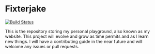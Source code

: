 # Fixterjake

[![Build Status](https://travis-ci.com/fixterjake/fixterjake.svg?branch=master)](https://travis-ci.com/fixterjake/fixterjake)

This is the repository storing my personal playground, also known as my website.
This project will evolve and grow as time permits and as I learn new things.
I will have a contributing guide in the near future and will welcome any issues or pull requests.